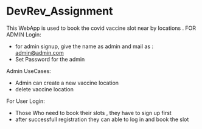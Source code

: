 # DevRev_Assignment
This WebApp is used to book the covid vaccine slot near by locations .
FOR ADMIN Login:
* for admin signup, give the name as admin and mail as : admin@admin.com
* Set Password for the admin 


Admin UseCases:
* Admin can create a new vaccine location 
* delete vaccine location 

For User Login:
* Those Who need to book their slots , they have to sign up first
* after successfull registration they can able to log in and book the slot

